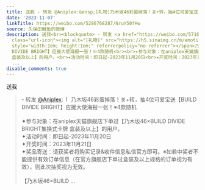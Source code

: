 ```yaml
---
title: 送我 - 转发 @Aniplex:&ensp;[礼物]乃木坂46彩蛋掉落！关+转，抽4位可爱宝送【BUILD DIVIDE BRIGHT】应援大使海报一张！※4款随机✦参与对象：在aniplex天猫旗舰...
date: '2023-11-07'
linkTitle: https://weibo.com/5286768287/NruY50fHw
source: 久保田鲤鱼的微博
description: 送我<br><blockquote> - 转发 <a href="https://weibo.com/5710598545" target="_blank">@Aniplex</a>: <span
  class="url-icon"><img alt="[礼物]" src="https://h5.sinaimg.cn/m/emoticon/icon/others/o_liwu-f786db59ca.png"
  style="width:1em; height:1em;" referrerpolicy="no-referrer"></span>乃木坂46彩蛋掉落！关+转，抽4位可爱宝送【BUILD
  DIVIDE BRIGHT】应援大使海报一张！※4款随机<br><br>✦参与对象：在aniplex天猫旗舰店下单过【乃木坂46×BUILD DIVIDE BRIGHT集换式卡牌
  盒装及以上】的用户。<br>✦活动时间：即日起-2023年11月20日<br>✦开奖时间：2023年11月21日<br>✦奖品寄送：请获奖者将购买记录&amp;收件信息私信官方即可。※如若中奖者不能提供有效订单信息（在官方旗舰店下单过盒装及以上规格的订单视为有效），则此次抽奖视为无效。<br><br>【乃木坂46×BUILD
  ...
disable_comments: true
---
```

送我<br><blockquote> - 转发 <a href="https://weibo.com/5710598545" target="_blank">@Aniplex</a>: <span class="url-icon"><img alt="[礼物]" src="https://h5.sinaimg.cn/m/emoticon/icon/others/o_liwu-f786db59ca.png" style="width:1em; height:1em;" referrerpolicy="no-referrer"></span>乃木坂46彩蛋掉落！关+转，抽4位可爱宝送【BUILD DIVIDE BRIGHT】应援大使海报一张！※4款随机<br><br>✦参与对象：在aniplex天猫旗舰店下单过【乃木坂46×BUILD DIVIDE BRIGHT集换式卡牌 盒装及以上】的用户。<br>✦活动时间：即日起-2023年11月20日<br>✦开奖时间：2023年11月21日<br>✦奖品寄送：请获奖者将购买记录&amp;收件信息私信官方即可。※如若中奖者不能提供有效订单信息（在官方旗舰店下单过盒装及以上规格的订单视为有效），则此次抽奖视为无效。<br><br>【乃木坂46×BUILD ...
